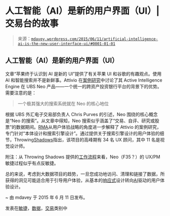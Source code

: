 <!--yml

类别：未分类

日期：2024 年 05 月 18 日 05:41:50

-->

# 人工智能（AI）是新的用户界面（UI）| 交易台的故事

> 来源：[`mdavey.wordpress.com/2015/06/11/artificial-intelligence-ai-is-the-new-user-interface-ui/#0001-01-01`](https://mdavey.wordpress.com/2015/06/11/artificial-intelligence-ai-is-the-new-user-interface-ui/#0001-01-01)

## 人工智能（AI）是新的用户界面（UI）

文章“苹果终于认识到 AI 是新的 UI”提供了有关苹果 UI 和谷歌的有趣观点。使用 AI 和智能搜索并不是新鲜事。Attivio 在[案例研究](http://www.attivio.de/resources/research/case-studies/ubs-neo)中讨论了其 Active Intelligence Engine 在 UBS Neo 产品——一个统一的跨资产投资银行平台的背景下的优势。需要注意的是：

> 一个极其强大的搜索系统就在 Neo 的核心地位

根据 UBS 外汇电子交易部负责人 Chris Purves 的引述，Neo 围绕的核心概念是“Neo 的搜索”。从文章中得知，Neo 搜索似乎涵盖了“交易、自评、研究或股票”的数据期间。[RMA](http://rma-consulting.com/work/ubs-neo/)从用户体验战略的角度进一步解释了 Attivio 的案例研究，专门针对“本体设计和搜索引擎设计”。通过提供关于搜索引擎设计的用户体验的细节，Throwing[Shadows](http://www.throwingshadows.com/filter/UI/UBS-Neo)指出，该项目的高峰期有 34 名 UX 顾问，其中 11 名是视觉设计师。

附注：从 Throwing Shadows 提供的[工作流程](http://payload249.cargocollective.com/1/0/19952/7293135/F35UX-PMAgileProcess_v8.jpg)来看，Neo（F35？）的 UX/PM 敏捷过程似乎有点反敏捷。

总的来说，考虑到大数据项目的趋势，一旦您成功地访问、清理和链接了数据，所获得的洞见可能适合用于引导用户体验，从基本的[响应式](http://en.wikipedia.org/wiki/Responsive_web_design)设计转向[AI](https://uxmag.com/articles/two-ways-artificial-intelligence-contributes-to-great-user-experience)驱动的用户体验设计。

~ 由 mdavey 于 2015 年 6 月 11 日发布。

发表在[敏捷](https://mdavey.wordpress.com/category/agile/)，[数据](https://mdavey.wordpress.com/category/data/)，[交易](https://mdavey.wordpress.com/category/trading/)类别中
